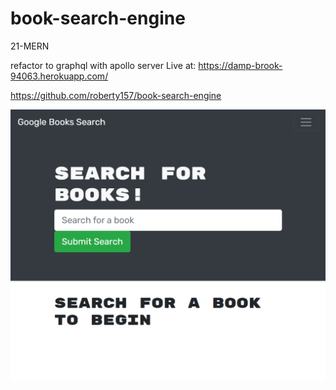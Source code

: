 # book-search-engine
21-MERN

refactor to graphql with apollo server
Live at:  https://damp-brook-94063.herokuapp.com/

https://github.com/roberty157/book-search-engine

![Alt text]( damp-brook-94063.herokuapp.com_.png "Title")